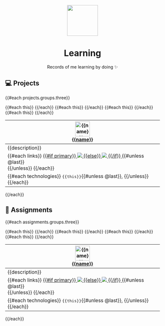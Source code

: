 <div align="center">
  <img src="https://github.com/xkrishguptaa.png" height="100px" width="100px" />
  <br />
  <h1>Learning</h1>
  <p>Records of me learning by doing ✨</p>
</div>

## 💻 Projects

{{#each projects.groups.three}}

<table>
  <thead>
  {{#each this}}
    <th>
      <a href="{{repository.url}}">
        <img src="{{logo}}" height="48px" width="48px" alt="{{name}}'s logo" />
        <br />
        <b>{{name}}</b>
      </a>
    </th>
  {{/each}}
  </thead>
  <tbody>
    <tr>
    {{#each this}}
      <td>
        {{description}}
      </td>
    {{/each}}
    </tr>
    <tr>
    {{#each this}}
      <td>
        {{#each links}}
          <a href="{{link}}" title="{{text}} {{../name}}">
          {{#if primary}}
            <img src="https://img.shields.io/badge/{{urlify text}}-2965F1?style=for-the-badge&labelColor=2965F1&logoColor=ffffff&logo={{button.icon}}" />
          {{else}}
            <img src="https://img.shields.io/badge/{{urlify text}}-eeeeee?style=for-the-badge&labelColor=eeeeee&logo={{button.icon}}" />
          {{/if}}
          </a>
          {{#unless @last}}
            <br />
          {{/unless}}
        {{/each}}
      </td>
    {{/each}}
    </tr>
    <tr>
    {{#each this}}
      <td>
        {{#each technologies}}
          <kbd>{{this}}</kbd>{{#unless @last}}, {{/unless}}
        {{/each}}
      </td>
    {{/each}}
    </tr>
  </tbody>
</table>

{{/each}}

## 🔖 Assignments

{{#each assignments.groups.three}}

<table>
  <thead>
  {{#each this}}
    <th>
      <a href="{{repository.url}}">
        <img src="{{logo}}" height="48px" width="48px" alt="{{name}}'s logo" />
        <br />
        <b>{{name}}</b>
      </a>
    </th>
  {{/each}}
  </thead>
  <tbody>
    <tr>
    {{#each this}}
      <td>
        {{description}}
      </td>
    {{/each}}
    </tr>
    <tr>
    {{#each this}}
      <td>
        {{#each links}}
          <a href="{{link}}" title="{{text}} {{../name}}">
          {{#if primary}}
            <img src="https://img.shields.io/badge/{{urlify text}}-2965F1?style=for-the-badge&labelColor=2965F1&logoColor=ffffff&logo={{button.icon}}" />
          {{else}}
            <img src="https://img.shields.io/badge/{{urlify text}}-eeeeee?style=for-the-badge&labelColor=eeeeee&logo={{button.icon}}" />
          {{/if}}
          </a>
          {{#unless @last}}
            <br />
          {{/unless}}
        {{/each}}
      </td>
    {{/each}}
    </tr>
    <tr>
    {{#each this}}
      <td>
        {{#each technologies}}
          <kbd>{{this}}</kbd>{{#unless @last}}, {{/unless}}
        {{/each}}
      </td>
    {{/each}}
    </tr>
  </tbody>
</table>

{{/each}}
